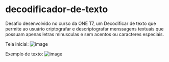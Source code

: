 # decodificador-de-texto
Desafio desenvolvido no curso da ONE T7, um Decodificar de texto que permite ao usuário criptografar e descriptografar menssagens textuais que possuam apenas letras minusculas e sem acentos ou caracteres especiais.

Tela inicial:
![image](https://github.com/user-attachments/assets/c0b6d1fe-1d14-444c-923d-818e6636962b)

Exemplo de texto:
![image](https://github.com/user-attachments/assets/852c599f-688a-4c6c-b40b-68e9f8e7c21e)
